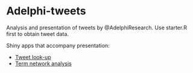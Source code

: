 # Adelphi-tweets

Analysis and presentation of tweets by @AdelphiResearch.  Use starter.R first to obtain tweet data.

Shiny apps that accompany presentation:
* [Tweet look-up](https://spileggi.shinyapps.io/tweet_lookup/)
* [Term network analysis](https://spileggi.shinyapps.io/tweet_network/)